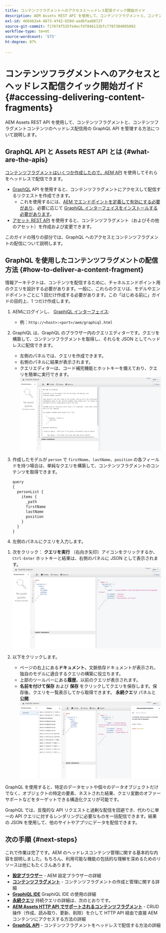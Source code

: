 ```yaml
---
title: コンテンツフラグメントへのアクセスとヘッドレス配信クイック開始ガイド
description: AEM Assets REST API を使用して、コンテンツフラグメントと、コンテンツフラグメントコンテンツのヘッドレス配信用の GraphQL API を管理する方法について説明します。
exl-id: 4664b3a4-4873-4f42-b59d-aadbfaa6072f
source-git-commit: f17674f535fe4ecfdf846132bfc7787384095892
workflow-type: tm+mt
source-wordcount: '573'
ht-degree: 87%

---
```


# コンテンツフラグメントへのアクセスとヘッドレス配信クイック開始ガイド {#accessing-delivering-content-fragments}

AEM Assets REST API を使用して、コンテンツフラグメントと、コンテンツフラグメントコンテンツのヘッドレス配信用の GraphQL API を管理する方法について説明します。

## GraphQL API と Assets REST API とは {#what-are-the-apis}

[コンテンツフラグメントはいくつか作成したので、AEM API](create-content-fragment.md) を使用してそれらをヘッドレスで配信できます。

* [GraphQL](/help/assets/content-fragments/graphql-api-content-fragments.md) API を使用すると、コンテンツフラグメントにアクセスして配信するリクエストを作成できます。
   * これを使用するには、[AEM でエンドポイントを定義して有効にする必要があり](/help/assets/content-fragments/graphql-api-content-fragments.md#enabling-graphql-endpoint)、必要に応じて [GraphiQL インターフェイスをインストールする必要があります](/help/assets/content-fragments/graphql-api-content-fragments.md#installing-graphiql-interface)。
* [アセット REST API](/help/assets/assets-api-content-fragments.md) を使用すると、コンテンツフラグメント（およびその他のアセット）を作成および変更できます。

このガイドの残りの部分では、GraphQL へのアクセスとコンテンツフラグメントの配信について説明します。

## GraphQL を使用したコンテンツフラグメントの配信方法 {#how-to-deliver-a-content-fragment}

情報アーキテクトは、コンテンツを配信するために、チャネルエンドポイント用のクエリを設計する必要があります。一般に、これらのクエリは、モデルやエンドポイントごとに 1 回だけ作成する必要があります。この「はじめる前に」ガイドの目的上、1 つだけ作成します。

1. AEMにログインし、 [GraphiQL インターフェイス](/help/assets/content-fragments/graphiql-ide.md):
   * 例：`http://<host>:<port>/aem/graphiql.html`

1. GraphiQL は、GraphQL のブラウザー内のクエリエディターです。クエリを構築して、コンテンツフラグメントを取得し、それらを JSON としてヘッドレスに配信できます。
   * 左側のパネルでは、クエリを作成できます。
   * 右側のパネルに結果が表示されます。
   * クエリエディターは、コード補完機能とホットキーを備えており、クエリを簡単に実行できます。
      ![GraphiQL エディター](../assets/graphiql.png)

1. 作成したモデルが `person` で `firstName`、`lastName`、`position` の各フィールドを持つ場合は、単純なクエリを構築して、コンテンツフラグメントのコンテンツを取得できます。

   ```text
   query 
   {
     personList {
       items {
         _path
         firstName
         lastName
         position
       }
     }
   }
   ```

1. 左側のパネルにクエリを入力します。

<!--
   ![GraphiQL query](../assets/graphiql-query.png)
-->

1. 次をクリック： **クエリを実行** （右向き矢印）アイコンをクリックするか、 `Ctrl-Enter` ホットキーと結果は、右側のパネルに JSON として表示されます。
   ![GraphiQL の結果](../assets/graphiql-results.png)

1. 以下をクリックします。
   * ページの右上にある&#x200B;**ドキュメント**。文脈依存ドキュメントが表示され、独自のモデルに適合するクエリの構築に役立ちます。
   * 上部のツールバーにある&#x200B;**履歴**。以前のクエリが表示されます。
   * **名前を付けて保存** および **保存** をクリックしてクエリを保存します。保存後、クエリを一覧表示してから取得できます。 **永続クエリ** パネルと **公開**.
      ![GraphiQL ドキュメント](../assets/graphiql-documentation.png)

GraphQL を使用すると、特定のデータセットや個々のデータオブジェクトだけでなく、オブジェクトの特定の要素、ネストされた結果、クエリ変数のオファーサポートなどをターゲットできる構造化クエリが可能です。

GraphQL では、反復的な API リクエストと過剰な配信を回避でき、代わりに単一の API クエリに対するレンダリングに必要なものを一括配信できます。結果の JSON を使用して、他のサイトやアプリにデータを配信できます。

## 次の手順 {#next-steps}

これで作業は完了です。AEM のヘッドレスコンテンツ管理に関する基本的な内容を説明しました。もちろん、利用可能な機能の包括的な理解を深めるためのリソースは他にもたくさんあります。 

* **[設定ブラウザー](create-configuration.md)** - AEM 設定ブラウザーの詳細
* **[コンテンツフラグメント](/help/assets/content-fragments/content-fragments.md)** - コンテンツフラグメントの作成と管理に関する詳細
* **[GraphiQL IDE](/help/assets/content-fragments/graphiql-ide.md)** GraphiQL IDE の使用の詳細
* **[永続クエリ](/help/assets/content-fragments/persisted-queries.md)** 持続クエリの詳細は、次のとおりです。
* **[AEM Assets HTTP API でサポートされるコンテンツフラグメント](/help/assets/assets-api-content-fragments.md)** - CRUD 操作（作成、読み取り、更新、削除）を介して HTTP API 経由で直接 AEM コンテンツにアクセスする方法の詳細
* **[GraphQL API](/help/assets/content-fragments/graphql-api-content-fragments.md)** - コンテンツフラグメントをヘッドレスで配信する方法の詳細
